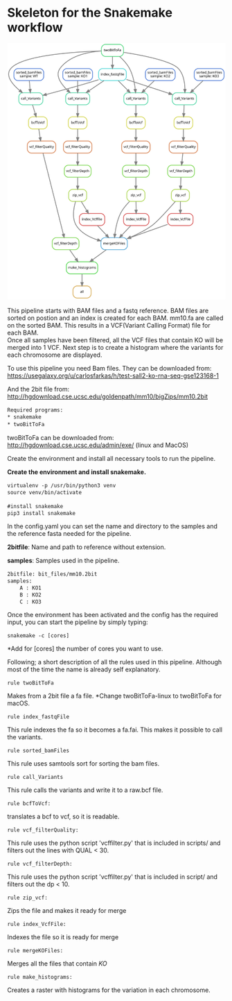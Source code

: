 # Skeleton for the Snakemake workflow

![Workflow overview](results/dag.svg)

This pipeline starts with BAM files and a fastq reference. BAM files are sorted on postion and an index is created for each BAM. 
mm10.fa are called on the sorted BAM. This results in a VCF(Variant Calling Format) file for each BAM.  
Once all samples have been filtered, all the VCF files that contain KO will be merged into 1 VCF. Next step is to create a histogram where the variants
for each chromosome are displayed.

To use this pipeline you need Bam files. They can be downloaded from: 
https://usegalaxy.org/u/carlosfarkas/h/test-sall2-ko-rna-seq-gse123168-1

And the 2bit file from:
http://hgdownload.cse.ucsc.edu/goldenpath/mm10/bigZips/mm10.2bit

```diff
Required programs:
* snakemake
* twoBitToFa 
```

twoBitToFa can be downloaded from: http://hgdownload.cse.ucsc.edu/admin/exe/ (linux and MacOS)

Create the environment and install all necessary tools to run the pipeline.

**Create the environment and install snakemake.**
```
virtualenv -p /usr/bin/python3 venv
source venv/bin/activate

#install snakemake
pip3 install snakemake
```

In the config.yaml you can set the name and directory to the samples and the
reference fasta needed for the pipeline. 



**2bitfile**: Name and path to reference without extension.

**samples**: Samples used in the pipeline.

```
2bitfile: bit_files/mm10.2bit
samples:
    A : KO1
    B : KO2
    C : KO3
```

Once the environment has been activated and the config has the required input,
you can start the pipeline by simply typing:  

```
snakemake -c [cores]
```

*Add for [cores] the number of cores you want to use.

Following; a short description of all the rules used in this pipeline.
Although most of the time the name is already self explanatory.

```
rule twoBitToFa
```
Makes from a 2bit file a fa file. 
*Change twoBitToFa-linux to twoBitToFa for macOS.

```
rule index_fastqFile
```
This rule indexes the fa so it becomes a fa.fai. This makes it 
possible to call the variants.

```
rule sorted_bamFiles
```
This rule uses samtools sort for sorting the bam files.

```
rule call_Variants
```
This rule calls the variants and write it to a raw.bcf file. 

```
rule bcfToVcf:
```
translates a bcf to vcf, so it is readable.

```
rule vcf_filterQuality:
```

This rule uses the python script 'vcffilter.py' that is included in scripts/ and filters out the 
lines with QUAL < 30. 

```
rule vcf_filterDepth:
```
This rule uses the python script 'vcffilter.py' that is included in script/ and filters out the 
dp < 10. 
```
rule zip_vcf:
```
Zips the file and makes it ready for merge

```
rule index_VcfFile:
```
Indexes the file so it is ready for merge
```
rule mergeKOFiles:
```
Merges all the files that contain *KO*

```
rule make_histograms:
```
Creates a raster with histograms for the variation in each chromosome. 

